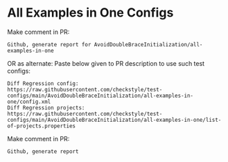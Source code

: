 # All Examples in One Configs
Make comment in PR:
```
Github, generate report for AvoidDoubleBraceInitialization/all-examples-in-one
```
OR as alternate:
Paste below given to PR description to use such test configs:
```
Diff Regression config: https://raw.githubusercontent.com/checkstyle/test-configs/main/AvoidDoubleBraceInitialization/all-examples-in-one/config.xml
Diff Regression projects: https://raw.githubusercontent.com/checkstyle/test-configs/main/AvoidDoubleBraceInitialization/all-examples-in-one/list-of-projects.properties
```
Make comment in PR:
```
Github, generate report
```
